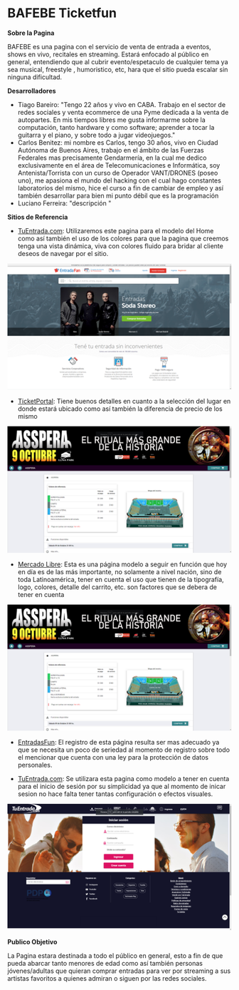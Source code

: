 # BAFEBE Ticketfun

**Sobre la Pagina**

BAFEBE es una pagina con el servicio de venta de entrada a eventos, shows en vivo, recitales en streaming. Estará enfocado al público en general, entendiendo que al cubrir evento/espetaculo de cualquier tema ya sea musical, freestyle , humoristico, etc, hara que el sitio pueda escalar sin ninguna dificultad.

**Desarrolladores**

<ul>
  <li>Tiago Bareiro: "Tengo 22 años y vivo en CABA. Trabajo en el sector de redes sociales y venta ecommerce de una Pyme dedicada a la venta de autopartes. En mis tiempos libres me gusta informarme sobre la computación, tanto hardware y como software; aprender a tocar la guitarra y el piano, y sobre todo a jugar videojuegos." </li>  
  <li>Carlos Benitez: mi nombre es Carlos, tengo 30 años, vivo en Ciudad Autónoma de Buenos Aires, trabajo en el ámbito de las Fuerzas Federales mas precisamente Gendarmería, en la cual me dedico exclusivamente en el área de Telecomunicaciones e Informática, soy Antenista/Torrista con un curso de Operador VANT/DRONES (poseo uno), me apasiona el mundo del hacking con el cual hago constantes laboratorios del mismo, hice el curso a fin de cambiar de empleo y así también desarrollar para bien mi punto débil que es la programación</li>
  <li>Luciano Ferreira: "descripción "</li>
</ul>

**Sitios de Referencia**

<ul> 
  <li><a href="https://www.entradafan.com.ar/" >TuEntrada.com</a>: Utilizaremos este pagina para el modelo del Home como así también el uso de los colores para que la pagina que creemos tenga una vista dinámica, viva con colores fluido para bridar al cliente deseos de navegar por el sitio.</li>
</ul>
  <a><img src="https://github.com/EmmaCarlos/grupo_12_BAFEBE/blob/main/img/BAFEBE_HOME_TUENTRADAFANo.png" alt="ENTRADASFAN"></a>
<ul> 
  <li><a href="https://lunapark.ticketportal.com.ar/event?p=CD91D107384453217529DDFDDAD726A767B86BDFD1504539" >TicketPortal</a>: Tiene buenos detalles en cuanto a la selección del lugar en donde estará ubicado como así también la diferencia de precio de los mismo</li>
</ul>
  <a><img src="https://github.com/EmmaCarlos/grupo_12_BAFEBE/blob/main/img/BAFEBE_DETALLE_CARRITO_PRODUCTO_ticketportal.png" alt="TicketPortal"></a>
<ul>  
  <li><a href="https://www.mercadolibre.com.ar/" >Mercado Libre</a>: Esta es una página modelo a seguir en función que hoy en día es de las más importante, no solamente a nivel nación, sino de toda Latinoamérica, tener en cuenta el uso que tienen de la tipografía, logo, colores, detalle del carrito, etc. son factores que se debera de tener en cuenta</li>
</ul>
 <a><img src="https://github.com/EmmaCarlos/grupo_12_BAFEBE/blob/main/img/BAFEBE_DETALLE_CARRITO_PRODUCTO_ticketportal.png" alt="TicketPortal"></a>
<ul> 
 <li><a href="https://www.ticketek.com.ar/websource/auth/signup/" >EntradasFun</a>: El registro de esta página resulta ser mas adecuado ya que se necesita un poco de seriedad     al momento de registro sobre todo el mencionar que cuenta con una ley para la protección de datos personales. </li>
</ul>
<ul>  
  <li><a href="https://tuentrada.com/autenticacion/ingresar/" >TuEntrada.com</a>: Se utilizara esta pagina como modelo a tener en cuenta para el inicio de sesión por su simplicidad ya que al momento de inicar sesion no hace falta tener tantas configuración o efectos visuales.</li></ul>
</ul>  
  <a><img src="https://github.com/EmmaCarlos/grupo_12_BAFEBE/blob/main/img/BAFEBE_INICIO_DE_SESION_TUENTRADA.COM.png" al="tuentrada.com"></a>


**Publico Objetivo**

La Pagina estara destinada a todo el público en general, esto a fin de que pueda abarcar tanto menores de edad como así también personas jóvenes/adultas que quieran comprar entradas para ver por streaming a sus artistas favoritos a quienes admiran o siguen por las redes sociales.
